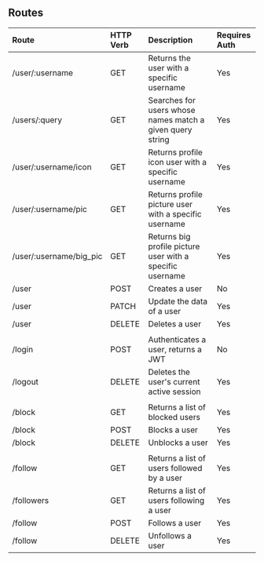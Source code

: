 ## Routes
| Route                    | HTTP Verb | Description                                               | Requires Auth |
|:-------------------------|:----------|:----------------------------------------------------------|:--------------|
| /user/:username          | GET       | Returns the user with a specific username                 | Yes           |
| /users/:query            | GET       | Searches for users whose names match a given query string | Yes           |
| /user/:username/icon     | GET       | Returns profile icon user with a specific username        | Yes           |
| /user/:username/pic      | GET       | Returns profile picture user with a specific username     | Yes           |
| /user/:username/big_pic  | GET       | Returns big profile picture user with a specific username | Yes           |
| /user                    | POST      | Creates a user                                            | No            |
| /user                    | PATCH     | Update the data of a user                                 | Yes           |
| /user                    | DELETE    | Deletes a user                                            | Yes           |
|                          |           |                                                           |               |
| /login                   | POST      | Authenticates a user, returns a JWT                       | No            |
| /logout                  | DELETE    | Deletes the user's current active session                 | Yes           |
|                          |           |                                                           |               |
| /block                   | GET       | Returns a list of blocked users                           | Yes           |
| /block                   | POST      | Blocks a user                                             | Yes           |
| /block                   | DELETE    | Unblocks a user                                           | Yes           |
|                          |           |                                                           |               |
| /follow                  | GET       | Returns a list of users followed by a user                | Yes           |
| /followers               | GET       | Returns a list of users following a user                  | Yes           |
| /follow                  | POST      | Follows a user                                            | Yes           |
| /follow                  | DELETE    | Unfollows a user                                          | Yes           |
